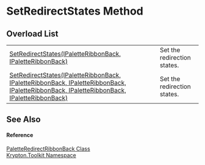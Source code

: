 # SetRedirectStates Method


## Overload List
<table>
<tr>
<td><a href="e1b4eaa3-4929-6567-c051-de49268d6f73.md">SetRedirectStates(IPaletteRibbonBack, IPaletteRibbonBack)</a></td>
<td>Set the redirection states.</td></tr>
<tr>
<td><a href="02b75f2f-224a-0a4e-f778-dae278d8fc47.md">SetRedirectStates(IPaletteRibbonBack, IPaletteRibbonBack, IPaletteRibbonBack, IPaletteRibbonBack, IPaletteRibbonBack, IPaletteRibbonBack)</a></td>
<td>Set the redirection states.</td></tr>
</table>

## See Also


#### Reference
<a href="061ef12a-b36c-516b-0298-78de9eeeabcd.md">PaletteRedirectRibbonBack Class</a>  
<a href="79d2eac2-21f4-54ff-7552-b20c33c30600.md">Krypton.Toolkit Namespace</a>  
